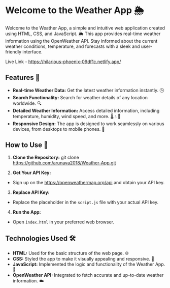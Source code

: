 # Welcome to the Weather App 🌦️

Welcome to the Weather App, a simple and intuitive web application created using HTML, CSS, and JavaScript. 🌦️ This app provides real-time weather information using the OpenWeather API. Stay informed about the current weather conditions, temperature, and forecasts with a sleek and user-friendly interface.

Live Link - https://hilarious-phoenix-09df1c.netlify.app/

## Features 🌟

- **Real-time Weather Data:** Get the latest weather information instantly. 🕒
- **Search Functionality:** Search for weather details of any location worldwide. 🔍
- **Detailed Weather Information:** Access detailed information, including temperature, humidity, wind speed, and more. 🌡️ 💧 💨
- **Responsive Design:** The app is designed to work seamlessly on various devices, from desktops to mobile phones. 📱

## How to Use 🚀

1. **Clone the Repository:**
git clone https://github.com/arunava2018/Weather-App.git

2. **Get Your API Key:**
- Sign up on the https://openweathermap.org/api and obtain your API key.

3. **Replace API Key:**
- Replace the placeholder in the `script.js` file with your actual API key.

4. **Run the App:**
- Open `index.html` in your preferred web browser.

## Technologies Used 🛠️

- **HTML:** Used for the basic structure of the web page. 🌐
- **CSS:** Styled the app to make it visually appealing and responsive. 🎨
- **JavaScript:** Implemented the logic and functionality of the Weather App. 🧮
- **OpenWeather API:** Integrated to fetch accurate and up-to-date weather information. ☁️

